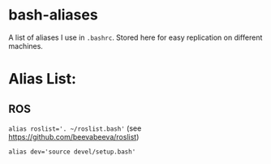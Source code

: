 # bash-aliases
A list of aliases I use in ```.bashrc```. Stored here for easy replication on different machines.


# Alias List:

## ROS
```alias roslist='. ~/roslist.bash'``` (see https://github.com/beevabeeva/roslist)

```alias dev='source devel/setup.bash'```
